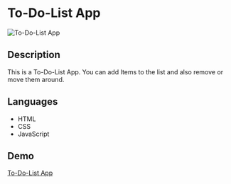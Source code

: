 # To-Do-List App
![To-Do-List App](https://user-images.githubusercontent.com/105219302/191249907-fba22c65-b996-4459-89dc-f36b9eaf0591.jpg)

## Description

This is a To-Do-List App. You can add Items to the list and also remove or move them around. 

## Languages

- HTML
- CSS
- JavaScript

## Demo
[To-Do-List App](https://orlandoadriancalciu.github.io/to-do-list-app/)

